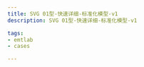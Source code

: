 ```yaml
---
title: SVG 01型-快速详细-标准化模型-v1
description: SVG 01型-快速详细-标准化模型-v1

tags:
- emtlab
- cases

---
```


<!-- import DocCardList from '@theme/DocCardList';

<DocCardList /> -->